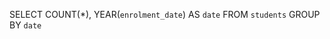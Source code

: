<!-- 1. Contare quanti iscritti ci sono stati ogni anno -->

SELECT COUNT(*), YEAR(`enrolment_date`) AS `date`
FROM `students` 
GROUP BY `date`